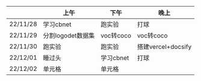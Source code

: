 <!-- <link rel="stylesheet" type="text/css" href="/themes/newsprint.css"> -->



|        |  上午   | 下午  | 晚上   |
|   ---  |  ---   | ----  | ---- |
|22/11/28| 学习cbnet  | 跑实验 | 打球|
|22/11/29| 分割logodet数据集  | voc转coco | voc转coco |
|22/11/30| 跑实验  | 跑实验 | 搭建vercel+docsify|
|22/12/01| 睡过头  | 学习cbnet |打球|
|22/12/02| 单元格  | 单元格 ||